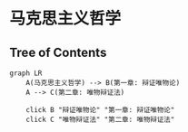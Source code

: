 # 马克思主义哲学

## Tree of Contents
```mermaid
graph LR
    A(马克思主义哲学) --> B(第一章: 辩证唯物论)
    A --> C(第二章: 唯物辩证法)

    click B "辩证唯物论" "第一章: 辩证唯物论"
    click C "唯物辩证法" "第二章: 唯物辩证法"
```